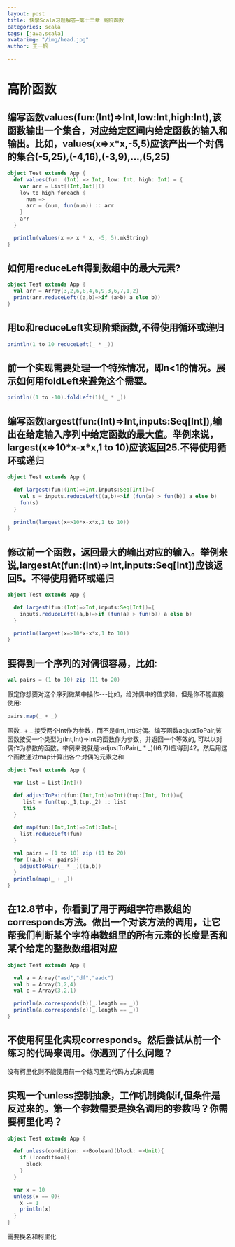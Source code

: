 ```yaml
---
layout: post
title: 快学Scala习题解答—第十二章 高阶函数
categories: scala
tags: [java,scala]
avatarimg: "/img/head.jpg"
author: 王一帆

---
```



高阶函数
========

编写函数values(fun:(Int)=\>Int,low:Int,high:Int),该函数输出一个集合，对应给定区间内给定函数的输入和输出。比如，values(x=\>x\*x,-5,5)应该产出一个对偶的集合(-5,25),(-4,16),(-3,9),...,(5,25)
-------------------------------------------------------------------------------------------------------------------------------------------------------------------------------------------

```scala
object Test extends App {
  def values(fun: (Int) => Int, low: Int, high: Int) = {
    var arr = List[(Int,Int)]()
    low to high foreach {
      num =>
      arr = (num, fun(num)) :: arr
    }
    arr
  }

  println(values(x => x * x, -5, 5).mkString)
}
```

如何用reduceLeft得到数组中的最大元素?
-------------------------------------

```scala
object Test extends App {
  val arr = Array(3,2,6,8,4,6,9,3,6,7,1,2)
  print(arr.reduceLeft((a,b)=>if (a>b) a else b))
}
```

用to和reduceLeft实现阶乘函数,不得使用循环或递归
-----------------------------------------------

```scala
println(1 to 10 reduceLeft(_ * _))
```

前一个实现需要处理一个特殊情况，即n\<1的情况。展示如何用foldLeft来避免这个需要。
--------------------------------------------------------------------------------

```scala
println((1 to -10).foldLeft(1)(_ * _))
```

<!-- more -->


编写函数largest(fun:(Int)=\>Int,inputs:Seq[Int]),输出在给定输入序列中给定函数的最大值。举例来说，largest(x=\>10\*x-x\*x,1 to 10)应该返回25.不得使用循环或递归
-------------------------------------------------------------------------------------------------------------------------------------------------------------

```scala
object Test extends App {

  def largest(fun:(Int)=>Int,inputs:Seq[Int])={
    val s = inputs.reduceLeft((a,b)=>if (fun(a) > fun(b)) a else b)
    fun(s)
  }

  println(largest(x=>10*x-x*x,1 to 10))
}
```

修改前一个函数，返回最大的输出对应的输入。举例来说,largestAt(fun:(Int)=\>Int,inputs:Seq[Int])应该返回5。不得使用循环或递归
--------------------------------------------------------------------------------------------------------------------------

```scala
object Test extends App {

  def largest(fun:(Int)=>Int,inputs:Seq[Int])={
    inputs.reduceLeft((a,b)=>if (fun(a) > fun(b)) a else b)
  }

  println(largest(x=>10*x-x*x,1 to 10))
}
```

要得到一个序列的对偶很容易，比如:
---------------------------------

```scala
val pairs = (1 to 10) zip (11 to 20)
```

假定你想要对这个序列做某中操作---比如，给对偶中的值求和，但是你不能直接使用:

```scala
pairs.map(_ + _)
```

函数\_ + \_
接受两个Int作为参数，而不是(Int,Int)对偶。编写函数adjustToPair,该函数接受一个类型为(Int,Int)=\>Int的函数作为参数，并返回一个等效的,
可以以对偶作为参数的函数。举例来说就是:adjustToPair(\_ \*
\_)((6,7))应得到42。然后用这个函数通过map计算出各个对偶的元素之和

```scala
object Test extends App {

  var list = List[Int]()

  def adjustToPair(fun:(Int,Int)=>Int)(tup:(Int, Int))={
     list = fun(tup._1,tup._2) :: list
     this
  }

  def map(fun:(Int,Int)=>Int):Int={
    list.reduceLeft(fun)
  }

  val pairs = (1 to 10) zip (11 to 20)
  for ((a,b) <- pairs){
    adjustToPair(_ * _)((a,b))
  }
  println(map(_ + _))
}
```

在12.8节中，你看到了用于两组字符串数组的corresponds方法。做出一个对该方法的调用，让它帮我们判断某个字符串数组里的所有元素的长度是否和某个给定的整数数组相对应
-------------------------------------------------------------------------------------------------------------------------------------------------------------

```scala
object Test extends App {

  val a = Array("asd","df","aadc")
  val b = Array(3,2,4)
  val c = Array(3,2,1)

  println(a.corresponds(b)(_.length == _))
  println(a.corresponds(c)(_.length == _))
}
```

不使用柯里化实现corresponds。然后尝试从前一个练习的代码来调用。你遇到了什么问题？
---------------------------------------------------------------------------------

没有柯里化则不能使用前一个练习里的代码方式来调用

实现一个unless控制抽象，工作机制类似if,但条件是反过来的。第一个参数需要是换名调用的参数吗？你需要柯里化吗？
-----------------------------------------------------------------------------------------------------------

```scala
object Test extends App {

  def unless(condition: =>Boolean)(block: =>Unit){
    if (!condition){
      block
    }
  }

  var x = 10
  unless(x == 0){
    x -= 1
    println(x)
  }
}
```

需要换名和柯里化


